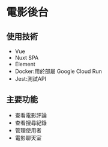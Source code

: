 # 電影後台

## 使用技術

- Vue
- Nuxt SPA
- Element
- Docker:用於部屬 Google Cloud Run
- Jest:測試API

## 主要功能

- 查看電影評論
- 查看搜尋紀錄
- 管理使用者
- 電影聊天室
